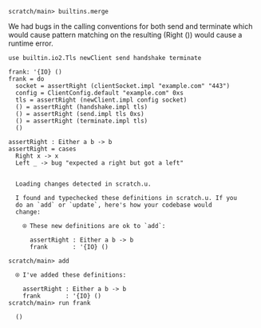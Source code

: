 ``` ucm :hide
scratch/main> builtins.merge
```

We had bugs in the calling conventions for both send and terminate which would
cause pattern matching on the resulting (Right ()) would cause a runtime error.

``` unison
use builtin.io2.Tls newClient send handshake terminate

frank: '{IO} ()
frank = do
  socket = assertRight (clientSocket.impl "example.com" "443")
  config = ClientConfig.default "example.com" 0xs
  tls = assertRight (newClient.impl config socket)
  () = assertRight (handshake.impl tls)
  () = assertRight (send.impl tls 0xs)
  () = assertRight (terminate.impl tls)
  ()

assertRight : Either a b -> b
assertRight = cases
  Right x -> x
  Left _ -> bug "expected a right but got a left"
```

``` ucm :added-by-ucm

  Loading changes detected in scratch.u.

  I found and typechecked these definitions in scratch.u. If you
  do an `add` or `update`, here's how your codebase would
  change:

    ⍟ These new definitions are ok to `add`:
    
      assertRight : Either a b -> b
      frank       : '{IO} ()
```

``` ucm
scratch/main> add

  ⍟ I've added these definitions:

    assertRight : Either a b -> b
    frank       : '{IO} ()
scratch/main> run frank

  ()
```
